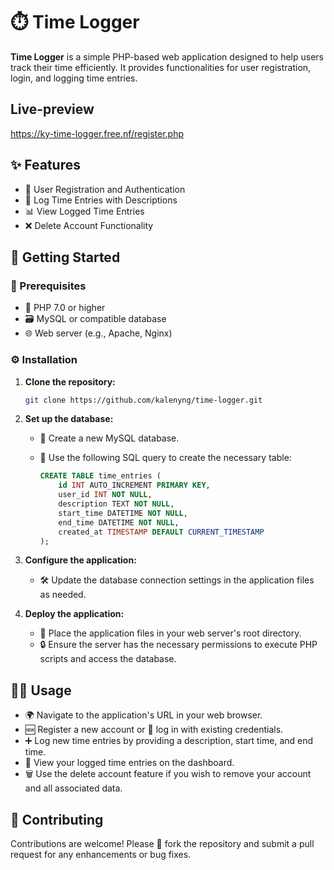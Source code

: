 # ⏱️ Time Logger

**Time Logger** is a simple PHP-based web application designed to help users track their time efficiently. It provides functionalities for user registration, login, and logging time entries.

## Live-preview

https://ky-time-logger.free.nf/register.php

## ✨ Features

- 👤 User Registration and Authentication
- 📝 Log Time Entries with Descriptions
- 📊 View Logged Time Entries
- ❌ Delete Account Functionality

## 🚀 Getting Started

### 🧰 Prerequisites

- 🐘 PHP 7.0 or higher
- 🗃️ MySQL or compatible database
- 🌐 Web server (e.g., Apache, Nginx)

### ⚙️ Installation

1. **Clone the repository:**

   ```bash
   git clone https://github.com/kalenyng/time-logger.git
   ```

2. **Set up the database:**
   - 📂 Create a new MySQL database.
   - 🧱 Use the following SQL query to create the necessary table:

     ```sql
     CREATE TABLE time_entries (
         id INT AUTO_INCREMENT PRIMARY KEY,
         user_id INT NOT NULL,
         description TEXT NOT NULL,
         start_time DATETIME NOT NULL,
         end_time DATETIME NOT NULL,
         created_at TIMESTAMP DEFAULT CURRENT_TIMESTAMP
     );
     ```

3. **Configure the application:**
   - 🛠️ Update the database connection settings in the application files as needed.

4. **Deploy the application:**
   - 📁 Place the application files in your web server's root directory.
   - 🔒 Ensure the server has the necessary permissions to execute PHP scripts and access the database.

## 🧑‍💻 Usage

- 🌍 Navigate to the application's URL in your web browser.
- 🆕 Register a new account or 🔐 log in with existing credentials.
- ➕ Log new time entries by providing a description, start time, and end time.
- 👀 View your logged time entries on the dashboard.
- 🗑️ Use the delete account feature if you wish to remove your account and all associated data.

## 🤝 Contributing

Contributions are welcome! Please 🍴 fork the repository and submit a pull request for any enhancements or bug fixes.
